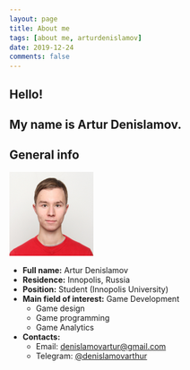```yaml
---
layout: page
title: About me
tags: [about me, arturdenislamov]
date: 2019-12-24
comments: false
---
```


## Hello! 
## My name is Artur Denislamov. 
## General info
<a><img src="/assets/img/photo.png" width="150" height="150"></a>
* **Full name:** Artur Denislamov
* **Residence:** Innopolis, Russia
* **Position:** Student (Innopolis University)
* **Main field of interest:** Game Development
    * Game design
    * Game programming
    * Game Analytics
* **Contacts:**
    * Email: denislamovartur@gmail.com
    * Telegram: [@denislamovarthur](https://t.me/denislamovarthur)
